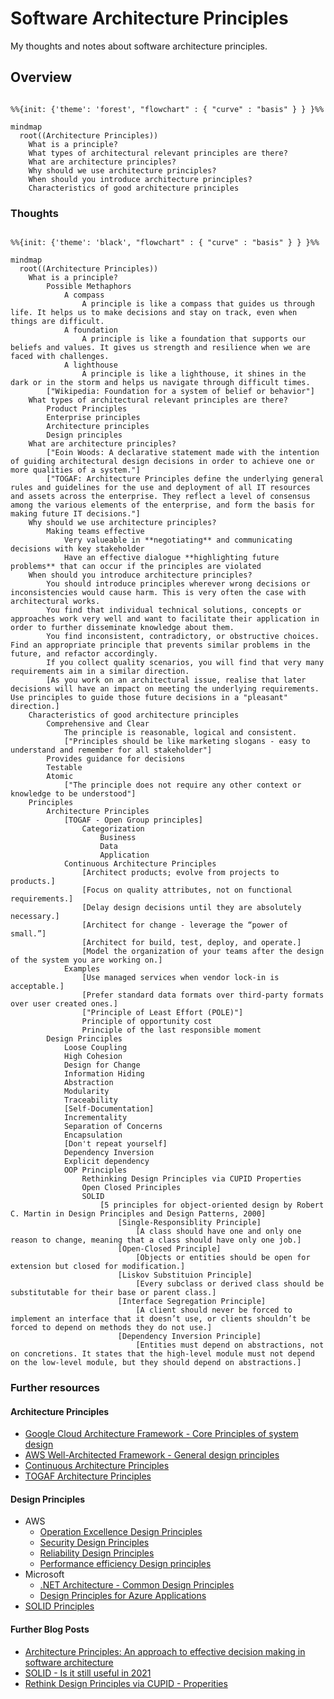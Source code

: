 # Software Architecture Principles

My thoughts and notes about software architecture principles.

## Overview


``` mermaid

%%{init: {'theme': 'forest', "flowchart" : { "curve" : "basis" } } }%%

mindmap
  root((Architecture Principles))
    What is a principle?
    What types of architectural relevant principles are there? 
    What are architecture principles?
    Why should we use architecture principles?
    When should you introduce architecture principles?
    Characteristics of good architecture principles
``````

### Thoughts

``` mermaid

%%{init: {'theme': 'black', "flowchart" : { "curve" : "basis" } } }%%

mindmap
  root((Architecture Principles))
    What is a principle?
        Possible Methaphors
            A compass
                A principle is like a compass that guides us through life. It helps us to make decisions and stay on track, even when things are difficult.
            A foundation
                A principle is like a foundation that supports our beliefs and values. It gives us strength and resilience when we are faced with challenges.
            A lighthouse
                A principle is like a lighthouse, it shines in the dark or in the storm and helps us navigate through difficult times.
        ["Wikipedia: Foundation for a system of belief or behavior"]
    What types of architectural relevant principles are there?
        Product Principles
        Enterprise principles
        Architecture principles
        Design principles
    What are architecture principles?
        ["Eoin Woods: A declarative statement made with the intention of guiding architectural design decisions in order to achieve one or more qualities of a system."]
        ["TOGAF: Architecture Principles define the underlying general rules and guidelines for the use and deployment of all IT resources and assets across the enterprise. They reflect a level of consensus among the various elements of the enterprise, and form the basis for making future IT decisions."]
    Why should we use architecture principles?
        Making teams effective
            Very valueable in **negotiating** and communicating decisions with key stakeholder
            Have an effective dialogue **highlighting future problems** that can occur if the principles are violated
    When should you introduce architecture principles?
        You should introduce principles wherever wrong decisions or inconsistencies would cause harm. This is very often the case with architectural works.
        You find that individual technical solutions, concepts or approaches work very well and want to facilitate their application in order to further disseminate knowledge about them.
        You find inconsistent, contradictory, or obstructive choices. Find an appropriate principle that prevents similar problems in the future, and refactor accordingly.
        If you collect quality scenarios, you will find that very many requirements aim in a similar direction.
        [As you work on an architectural issue, realise that later decisions will have an impact on meeting the underlying requirements. Use principles to guide those future decisions in a "pleasant" direction.]
    Characteristics of good architecture principles
        Comprehensive and Clear
            The principle is reasonable, logical and consistent.
            ["Principles should be like marketing slogans - easy to understand and remember for all stakeholder"]
        Provides guidance for decisions
        Testable
        Atomic
            ["The principle does not require any other context or knowledge to be understood"]    
    Principles
        Architecture Principles
            [TOGAF - Open Group principles]
                Categorization
                    Business
                    Data
                    Application
            Continuous Architecture Principles
                [Architect products; evolve from projects to products.]
                [Focus on quality attributes, not on functional requirements.]
                [Delay design decisions until they are absolutely necessary.]
                [Architect for change - leverage the “power of small.”]
                [Architect for build, test, deploy, and operate.]
                [Model the organization of your teams after the design of the system you are working on.]
            Examples
                [Use managed services when vendor lock-in is acceptable.]
                [Prefer standard data formats over third-party formats over user created ones.]
                ["Principle of Least Effort (POLE)"]
                Principle of opportunity cost
                Principle of the last responsible moment
        Design Principles
            Loose Coupling
            High Cohesion
            Design for Change
            Information Hiding
            Abstraction
            Modularity
            Traceability
            [Self-Documentation]
            Incrementality
            Separation of Concerns
            Encapsulation
            [Don't repeat yourself]
            Dependency Inversion
            Explicit dependency
            OOP Principles
                Rethinking Design Principles via CUPID Properties
                Open Closed Principles
                SOLID
                    [5 principles for object-oriented design by Robert C. Martin in Design Principles and Design Patterns, 2000]
                        [Single-Responsiblity Principle]
                            [A class should have one and only one reason to change, meaning that a class should have only one job.]
                        [Open-Closed Principle]
                            [Objects or entities should be open for extension but closed for modification.]
                        [Liskov Substituion Principle]
                            [Every subclass or derived class should be substitutable for their base or parent class.]
                        [Interface Segregation Principle]
                            [A client should never be forced to implement an interface that it doesn’t use, or clients shouldn’t be forced to depend on methods they do not use.]
                        [Dependency Inversion Principle]
                            [Entities must depend on abstractions, not on concretions. It states that the high-level module must not depend on the low-level module, but they should depend on abstractions.]
```


### Further resources

#### Architecture Principles

* [Google Cloud Architecture Framework - Core Principles of system design](https://cloud.google.com/architecture/framework/system-design/principles)
* [AWS Well-Architected Framework - General design principles](https://docs.aws.amazon.com/wellarchitected/latest/framework/general-design-principles.html)
* [Continuous Architecture Principles](https://continuousarchitecture.com/continuous-architecture-principles/)
* [TOGAF Architecture Principles](https://pubs.opengroup.org/architecture/togaf9-doc/arch/chap20.html)


#### Design Principles

* AWS
    * [Operation Excellence Design Principles](https://docs.aws.amazon.com/wellarchitected/latest/framework/oe-design-principles.html)
    * [Security Design Principles](https://docs.aws.amazon.com/wellarchitected/latest/framework/sec-design.html)
    * [Reliability Design Principles](https://docs.aws.amazon.com/wellarchitected/latest/framework/rel-dp.html)
    * [Performance efficiency Design principles](https://docs.aws.amazon.com/wellarchitected/latest/framework/perf-dp.html)
* Microsoft 
    * [.NET Architecture - Common Design Principles](https://learn.microsoft.com/en-us/dotnet/architecture/modern-web-apps-azure/architectural-principles)
    * [Design Principles for Azure Applications](https://learn.microsoft.com/en-us/azure/architecture/guide/design-principles/)
* [SOLID Principles](https://www.digitalocean.com/community/conceptual-articles/s-o-l-i-d-the-first-five-principles-of-object-oriented-design)


#### Further Blog Posts

* [Architecture Principles: An approach to effective decision making in software architecture](https://www.workingsoftware.dev/architecture-principles/)
* [SOLID - Is it still useful in 2021](https://dev.to/rhuzaifa/solid-is-it-still-useful-in-2021-5ff6)
* [Rethink Design Principles via CUPID - Properities](https://dannorth.net/cupid-for-joyful-coding/)